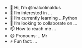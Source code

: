 - 👋 Hi, I’m @malcolmaldus
- 👀 I’m interested in ...
- 🌱 I’m currently learning ...Python
- 💞️ I’m looking to collaborate on ...
- 📫 How to reach me ...
- 😄 Pronouns: ...Mr
- ⚡ Fun fact: ...

<!---
malcolmaldus/malcolmaldus is a ✨ special ✨ repository because its `README.md` (this file) appears on your GitHub profile.
You can click the Preview link to take a look at your changes.
--->
